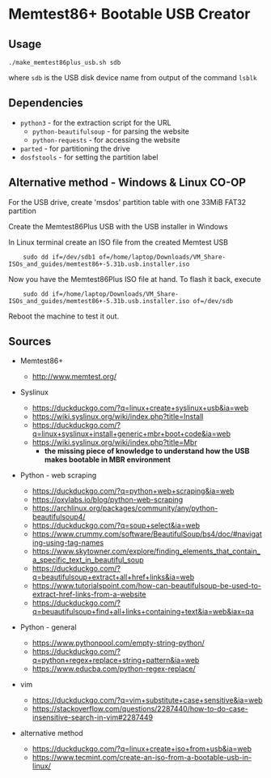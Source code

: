 # Memtest86+ Bootable USB Creator

## Usage

    ./make_memtest86plus_usb.sh sdb

where `sdb` is the USB disk device name from output of the command `lsblk`

## Dependencies

- `python3` - for the extraction script for the URL
    - `python-beautifulsoup` - for parsing the website
    - `python-requests` - for accessing the website
- `parted` - for partitioning the drive
- `dosfstools` - for setting the partition label

## Alternative method - Windows & Linux CO-OP

For the USB drive, create 'msdos' partition table with one 33MiB FAT32 partition

Create the Memtest86Plus USB with the USB installer in Windows

In Linux terminal create an ISO file from the created Memtest USB

        sudo dd if=/dev/sdb1 of=/home/laptop/Downloads/VM_Share-ISOs_and_guides/memtest86+-5.31b.usb.installer.iso

Now you have the Memtest86Plus ISO file at hand. To flash it back, execute

        sudo dd if=/home/laptop/Downloads/VM_Share-ISOs_and_guides/memtest86+-5.31b.usb.installer.iso of=/dev/sdb

Reboot the machine to test it out.

## Sources

- Memtest86+
    - http://www.memtest.org/

- Syslinux
    - https://duckduckgo.com/?q=linux+create+syslinux+usb&ia=web
    - https://wiki.syslinux.org/wiki/index.php?title=Install
    - https://duckduckgo.com/?q=linux+syslinux+install+generic+mbr+boot+code&ia=web
    - https://wiki.syslinux.org/wiki/index.php?title=Mbr
        - **the missing piece of knowledge to understand how the USB makes bootable in MBR environment**

- Python - web scraping
    - https://duckduckgo.com/?q=python+web+scraping&ia=web
    - https://oxylabs.io/blog/python-web-scraping
    - https://archlinux.org/packages/community/any/python-beautifulsoup4/
    - https://duckduckgo.com/?q=soup+select&ia=web
    - https://www.crummy.com/software/BeautifulSoup/bs4/doc/#navigating-using-tag-names
    - https://www.skytowner.com/explore/finding_elements_that_contain_a_specific_text_in_beautiful_soup
    - https://duckduckgo.com/?q=beautifulsoup+extract+all+href+links&ia=web
    - https://www.tutorialspoint.com/how-can-beautifulsoup-be-used-to-extract-href-links-from-a-website
    - https://duckduckgo.com/?q=beuautifulsoup+find+all+links+containing+text&ia=web&iax=qa

- Python - general
    - https://www.pythonpool.com/empty-string-python/
    - https://duckduckgo.com/?q=python+regex+replace+string+pattern&ia=web
    - https://www.educba.com/python-regex-replace/

- vim
    - https://duckduckgo.com/?q=vim+substitute+case+sensitive&ia=web
    - https://stackoverflow.com/questions/2287440/how-to-do-case-insensitive-search-in-vim#2287449

- alternative method
    - https://duckduckgo.com/?q=linux+create+iso+from+usb&ia=web
    - https://www.tecmint.com/create-an-iso-from-a-bootable-usb-in-linux/

